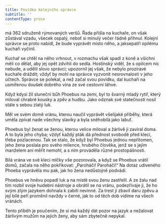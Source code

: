 ```yaml
---
title: Povídka kolejního správce
subtitle: ''
contentType: prose
---
```


<section>

má 362 sdruženě rýmovaných veršů. Řada přišla na kuchaře, on však zůstával vzadu, všecek ospalý, neboť si minulý večer řádně přihnul. Kolejní správce se proto nabídl, že bude vyprávět místo něho, a jaksepatří opilému kuchaři vyčinil.

</section>

<section>

Kuchař se chtěl na něho vrhnout, v rozmachu však spadl z koně a všichni měli co dělat, aby jej opět zdvihli do sedla. Hostinský viděl, že s opilcem nic nebude, a udělil slovo správci; upozornil jej však, že nebylo prozíravé kuchaře dráždit; vždyť by mohl na správce vyzvonit nesrovnalosti v jeho účtech. Správce se polekal, a než začal svou povídku, dal kuchaři na usmířenou doušek dobrého vína ze své cestovní láhve.

Když kdysi žil sluneční bůh Phoebus na zemi, byl to švarný mladý rytíř, který miloval chrabré kousky a zpěv a hudbu. Jako odznak své statečnosti nosil stále s sebou zlatý luk.

Měl ve svém domě vránu, kterou naučil vyprávět všelijaké příběhy, která uměla zpívat nade všechny slavíky a byla sněhobílá jako labuť.

Phoebus byl ženat se ženou, kterou velice miloval a žárlivě ji zavíral doma. A to byla jeho chyba; vždyť každý pták dá přednost svobodě před klecí, třeba pozlacenou. Tak se stalo, že když byl Phoebus jednou nepřítomen, jeho žena poslala pro svého milence, hrubého člověka, jenž se s jejím manželem ani měřit nemohl, a s ním prováděla různé prostopášnosti.

Bílá vrána ve své kleci mlčky vše pozorovala, a když se Phoebus vrátil domů, začala na něho pokřikovat: „Paroháči! Paroháči!“ Na dotaz udiveného Phoeba vyprávěla mu pak, jak ho žena nedůstojně podvádí.

Phoebus ve hněvu popadl luk a na místě svou ženu zastřelil. A ze žalu nad tím rozbil svoje hudební nástroje a obrátil se na vránu, podezřívaje ji, že ho svým zlým jazykem dohnala k zabití nevinné. Za trest ji zbavil daru zpěvu a její bílé peří proměnil navždy v černé, jak to od těch dob vidíme na všech vránách.

Tento příběh je poučením, že si má každý dát pozor na jazyk a nežalovat žárlivým mužům na jejich ženy, aby sám zbytečně nepykal.

</section>

[^1]: Láska vítězí nade vším. _Pozn. překl._

[^2]: Je otázka, kterého ustanovení práva použít. Fráze, kterou půhončí nejčastěji slyšel při soudních přelíčeních. _Pozn. překl._

[^3]: Požehnejte – častý výkřik vyjadřující překvapení nebo hrůzu a přivolávající požehnání svatých ochránců. _Pozn. překl._

[^4]: Jed. _Pozn. překl._

[^5]: Do tvých rukou (se odevzdáváme, Pane) – z lat. modlitby. _Pozn. překl._

[^6]: Kdo tam? _Pozn. překl._

[^7]: Živitelko vykupitelov – označení matky Ježíšovy. _Pozn. překl._

[^8]: Probůh. _Pozn. překl._

[^9]: Na počátku (bylo slovo). Úvodní věta biblického evangelia sv. Jana. _Pozn. překl._

[^10]: Žena je mužova zkáza. Chaucer ve svém smyslu pro humor nechá Kokrháče překládat tento výrok právě opačně. _Pozn. překl._

[^11]: Kořen všeho zla je chtíč. _Pozn. překl._

[^12]: Mnohokrát děkuji. _Pozn. překl._

[^13]: Jako přednášející profesor, tedy zasvěceně. _Pozn. překl._

[^14]: Ty, který s otcem (Bohem a Duchem svátým žiješ a kraluješ jako Bůh po všechna století. Amen.). Začátek latinské žehnací formule. _Pozn. překl._

[^15]: Bůh s tímto domem – pozdrav. _Pozn. překl._

[^16]: Pravím vám bez pochyby. _Pozn. překl._

[^17]: Vyneslo srdce mé (slovo dobré) – latinská slovní hříčka, začátek pětačtyřicátého biblického žalmu, současně eructare znamená „říhati“. _Pozn. překl._

[^18]: Vyhovím, zalíbím se. Podle prvního slova biblického žalmu a křesťanského hymnu. _Pozn. překl._

[^19]: Vysvětlování neznámého pojmu ještě méně známým. _Pozn. překl._

[^20]: Doslov je obsažen v knižním vydání titulu, vzhledem k licenčním omezením nemohl být převzat do e-knihy. _Pozn. red._

[^21]: V zájmu srozumitelnosti textu a současně plynulosti četby jsou vysvětlivky cizojazyčných (většinou latinských) výrazů připojeny přímo k místu použití těchto slov či úsloví. _Pozn. red._
